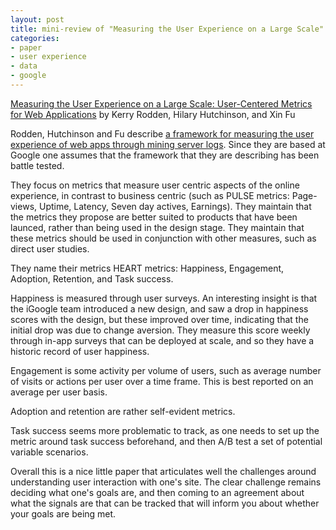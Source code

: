 ```yaml
---
layout: post
title: mini-review of "Measuring the User Experience on a Large Scale"
categories:
- paper
- user experience
- data
- google
---
```


[Measuring the User Experience on a Large Scale:
User-Centered Metrics for Web Applications][paper] by Kerry Rodden, Hilary Hutchinson, and Xin Fu

Rodden, Hutchinson and Fu describe [a framework for measuring the user experience of web apps through mining server logs][paper]. Since they are based at Google one assumes that the framework that they are describing has been battle tested. 

They focus on metrics that measure user centric aspects of the online experience, in contrast to business centric (such as PULSE metrics: Page-views, Uptime, Latency, Seven day actives, Earnings). They maintain that the metrics they propose are better suited to products that have been launced, rather than being used in the design stage. They maintain that these metrics should be used in conjunction with other measures, such as direct user studies. 

They name their metrics HEART metrics: Happiness, Engagement, Adoption, Retention, and Task success. 

Happiness is measured through user surveys. An interesting insight is that the iGoogle team introduced a new design, and saw a drop in happiness scores with the design, but these improved over time, indicating that the initial drop was due to change aversion. They measure this score weekly through in-app surveys that can be deployed at scale, and so they have a historic record of user happiness.

Engagement is some activity per volume of users, such as average number of visits or actions per user over a time frame. This is best reported on an average per user basis.

Adoption and retention are rather self-evident metrics. 

Task success seems more problematic to track, as one needs to set up the metric around task success beforehand, and then A/B test a set of potential variable scenarios. 

Overall this is a nice little paper that articulates well the challenges around understanding user interaction with one's site. The clear challenge remains deciding what one's goals are, and then coming to an agreement about what the signals are that can be tracked that will inform you about whether your goals are being met. 

[paper]: http://www.mendeley.com/research/measuring-user-experience-large-scale-usercentered-metrics-web-applications/
